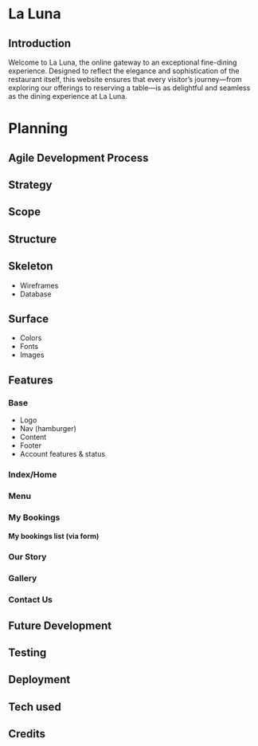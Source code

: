 # La Luna 
## Introduction
Welcome to La Luna, the online gateway to an exceptional fine-dining experience. Designed to reflect the elegance and sophistication of the restaurant itself, this website ensures that every visitor’s journey—from exploring our offerings to reserving a table—is as delightful and seamless as the dining experience at La Luna.

# Planning


## Agile Development Process

## Strategy

## Scope

## Structure

## Skeleton
* Wireframes
* Database

## Surface
* Colors
* Fonts
* Images

## Features
### Base 
* Logo
* Nav (hamburger)
* Content
* Footer
* Account features & status

### Index/Home

### Menu

### My Bookings


#### My bookings list (via form)


### Our Story

### Gallery

### Contact Us

## Future Development

## Testing

## Deployment

## Tech used

## Credits